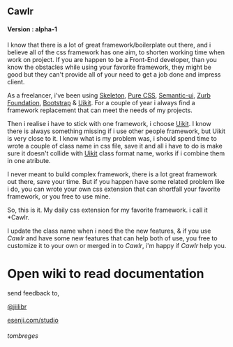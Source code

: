 ## Cawlr
#### Version : alpha-1

I know that there is a lot of great framework/boilerplate out there, and i believe all of the css framework has one aim, to shorten  working time when work on project. If you are happen to be a Front-End developer, than you know the obstacles while using your favorite framework, they might be good but they can't provide all of your need to get a job done and impress client.

As a freelancer, i've been using [Skeleton](getskeleton.com), [Pure CSS](https://purecss.io), [Semantic-ui](semantic-ui.com), [Zurb Foundation](foundation.zurb.com), [Bootstrap](getbootstrap.com) & [Uikit](getuikit.com). For a couple of year i always find a framework replacement that can meet the needs of my projects.

Then i realise i have to stick with one framework, i choose [Uikit](getuikit.com). I know there is always something missing if i use other people framework, but Uikit is very close to it. I know what is my problem was, i should spend time to wrote a couple of class name in css file, save it and all i have to do is make sure it doesn't collide with [Uikit](getuikit.com) class format name, works if i combine them in one atribute.

I never meant to build complex framework, there is a lot great framework out there, save your time. But if you happen have some related problem like i do, you can wrote your own css extension that can shortfall your favorite framework, or you free to use mine.

So, this is it. My daily css extension for my favorite framework. i call it *Cawlr.

I update the class name when i need the the new features, & if you use *Cawlr* and have some new features that can help both of use, you free to customize it to your own or merged in to *Cawlr*, i'm happy if *Cawlr* help you.


# Open wiki to read documentation

send feedback to,

[@jiilibr](https://www.twitter.com/jiilibr)

[esenji.com/studio](https://www.esenji.com/studio)

###### tombreges
